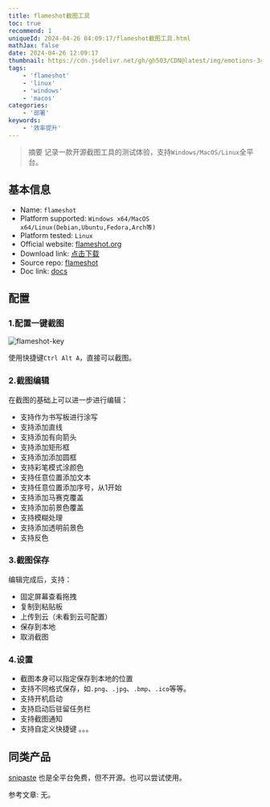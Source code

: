 ```yaml
---
title: flameshot截图工具
toc: true
recommend: 1
uniqueId: 2024-04-26 04:09:17/flameshot截图工具.html
mathJax: false
date: 2024-04-26 12:09:17
thumbnail: https://cdn.jsdelivr.net/gh/gh503/CDN@latest/img/emotions-3490223_1920.jpg
tags:
    - 'flameshot'
    - 'linux'
    - 'windows'
    - 'macos'
categories:
    - '部署'
keywords:
    - '效率提升'
---
```

> 摘要
记录一款开源截图工具的测试体验，支持`Windows/MacOS/Linux`全平台。
<!-- more -->
## 基本信息

- Name: `flameshot`
- Platform supported: `Windows x64/MacOS x64/Linux(Debian,Ubuntu,Fedora,Arch等)`
- Platform tested: `Linux`
- Official website: [flameshot.org](https://flameshot.org/)
- Download link: [点击下载](https://flameshot.org/#download)
- Source repo: [flameshot](https://github.com/flameshot-org/flameshot)
- Doc link: [docs](https://flameshot.org/docs/)

## 配置

### 1.配置一键截图
![flameshot-key](https://cdn.jsdelivr.net/gh/gh503/CDN@latest/shotimg/flameshot-key.png)

使用快捷键`Ctrl Alt A`，直接可以截图。

### 2.截图编辑
在截图的基础上可以进一步进行编辑：
- 支持作为书写板进行涂写
- 支持添加直线
- 支持添加有向箭头
- 支持添加矩形框
- 支持添加添加圆框
- 支持彩笔模式涂颜色
- 支持任意位置添加文本
- 支持任意位置添加序号，从1开始
- 支持添加马赛克覆盖
- 支持添加前景色覆盖
- 支持模糊处理
- 支持添加透明前景色
- 支持反色

### 3.截图保存
编辑完成后，支持：
- 固定屏幕查看拖拽
- 复制到粘贴板
- 上传到云（未看到云可配置）
- 保存到本地
- 取消截图

### 4.设置
- 截图本身可以指定保存到本地的位置
- 支持不同格式保存，如`.png`、`.jpg`、`.bmp`、`.ico`等等。
- 支持开机启动
- 支持启动后驻留任务栏
- 支持截图通知
- 支持自定义快捷键
。。。

## 同类产品

[snipaste](https://zh.snipaste.com/) 也是全平台免费，但不开源。也可以尝试使用。

参考文章:
无。
